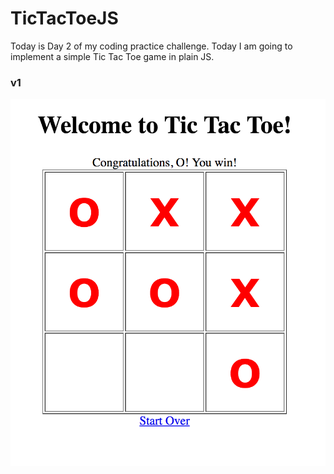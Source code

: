 # TicTacToeJS
Today is Day 2 of my coding practice challenge. Today I am going to implement a simple Tic Tac Toe game in plain JS.

### v1

![v1-Screenshot](https://github.com/fahadkaleem/TicTacToeJS/blob/master/screenshots/v1.png)